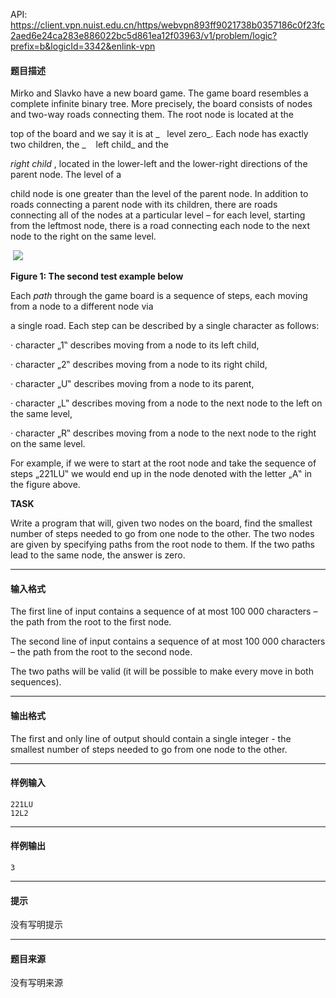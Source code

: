 API: https://client.vpn.nuist.edu.cn/https/webvpn893ff9021738b0357186c0f23fc2aed6e24ca283e886022bc5d861ea12f03963/v1/problem/logic?prefix=b&logicId=3342&enlink-vpn

#### 题目描述

Mirko and Slavko have a new board game. The game board resembles a complete infinite binary tree. More precisely, the board consists of nodes and two-way roads connecting them. The root node is located at the

top of the board and we say it is at _   level zero_. Each node has exactly two children, the _    left child_ and the

_right child_ , located in the lower-left and the lower-right directions of the parent node. The level of a

child node is one greater than the level of the parent node. In addition to roads connecting a parent node with its children, there are roads connecting all of the nodes at a particular level – for each level, starting from the leftmost node, there is a road connecting each node to the next node to the right on the same level.

 ![](../file/3342_0.jpg)

**Figure 1: The second test example below**

Each _path_ through the game board is a sequence of steps, each moving from a node to a different node via

a single road. Each step can be described by a single character as follows:

· character „1‟ describes moving from a node to its left child,

· character „2‟ describes moving from a node to its right child,

· character „U‟ describes moving from a node to its parent,

· character „L‟ describes moving from a node to the next node to the left on the same level,

· character „R‟ describes moving from a node to the next node to the right on the same level.

For example, if we were to start at the root node and take the sequence of steps „221LU‟ we would end up in the node denoted with the letter „A‟ in the figure above.

**TASK**

Write a program that will, given two nodes on the board, find the smallest number of steps needed to go from one node to the other. The two nodes are given by specifying paths from the root node to them. If the two paths lead to the same node, the answer is zero.

---

#### 输入格式

The first line of input contains a sequence of at most 100 000 characters – the path from the root to the first node.

The second line of input contains a sequence of at most 100 000 characters – the path from the root to the second node.

The two paths will be valid (it will be possible to make every move in both sequences).

---

#### 输出格式

The first and only line of output should contain a single integer - the smallest number of steps needed to go from one node to the other.

---

#### 样例输入
```
221LU 
12L2 

```

---

#### 样例输出
```
3
```

---

#### 提示

没有写明提示

---

#### 题目来源

没有写明来源
